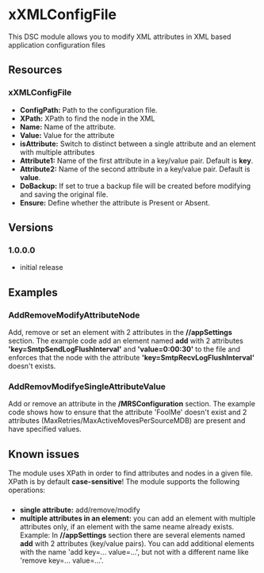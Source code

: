 # xXMLConfigFile
This DSC module allows you to modify XML attributes in XML based application configuration files
## Resources
### xXMLConfigFile

* **ConfigPath:** Path to the configuration file.
* **XPath:** XPath to find the node in the XML
* **Name:** Name of the attribute.
* **Value:** Value for the attribute
* **isAttribute:** Switch to distinct between a single attribute and an element with multiple attributes
* **Attribute1:** Name of the first attribute in a key/value pair. Default is **key**.
* **Attribute2:** Name of the second attribute in a key/value pair. Default is **value**.
* **DoBackup:** If set to true a backup file will be created before modifying and saving the original file.
* **Ensure:** Define whether the attribute is Present or Absent.

## Versions
### 1.0.0.0
* initial release

## Examples
### AddRemoveModifyAttributeNode
Add, remove or set an element with 2 attributes in the **//appSettings** section. The example code add an element named **add** with 2 attributes **'key=SmtpSendLogFlushInterval'** and **'value=0:00:30'** to the file and enforces that the node with the attribute **'key=SmtpRecvLogFlushInterval'** doesn't exists.
### AddRemovModifyeSingleAttributeValue
Add or remove an attribute in the **/MRSConfiguration** section. The example code shows how to ensure that the attribute 'FoolMe' doesn't exist and 2 attributes (MaxRetries/MaxActiveMovesPerSourceMDB) are present and have specified values.

## Known issues
The module uses XPath in order to find attributes and nodes in a given file. XPath is by default **case-sensitive**!
The module supports the following operations:
### 
* **single attribute:** add/remove/modify
* **multiple attributes in an element:** you can add an element with multiple attributes only, if an element with the same neame already exists. Example: In **//appSettings** section there are several elements named **add** with 2 attributes (key/value pairs). You can add additional elements with the name 'add key=... value=...', but not with a different name like 'remove key=... value=...'.
